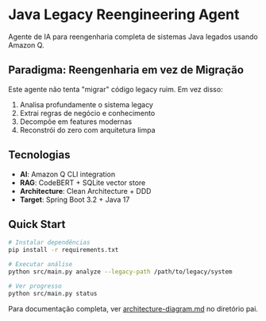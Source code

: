 # Java Legacy Reengineering Agent

Agente de IA para reengenharia completa de sistemas Java legados usando Amazon Q.

## Paradigma: Reengenharia em vez de Migração

Este agente não tenta "migrar" código legacy ruim. Em vez disso:
1. Analisa profundamente o sistema legacy
2. Extrai regras de negócio e conhecimento
3. Decompõe em features modernas
4. Reconstrói do zero com arquitetura limpa

## Tecnologias

- **AI**: Amazon Q CLI integration
- **RAG**: CodeBERT + SQLite vector store
- **Architecture**: Clean Architecture + DDD
- **Target**: Spring Boot 3.2 + Java 17

## Quick Start

```bash
# Instalar dependências
pip install -r requirements.txt

# Executar análise
python src/main.py analyze --legacy-path /path/to/legacy/system

# Ver progresso
python src/main.py status
```

Para documentação completa, ver [architecture-diagram.md](../architecture-diagram.md) no diretório pai.

